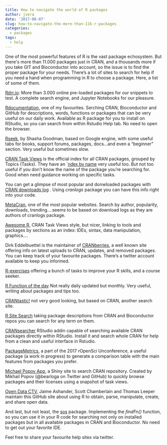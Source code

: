 ```yaml
---
title: How to navigate the world of R packages
author: jvera
date: '2017-08-07'
slug: how-to-navigate-the-more-than-11k-r-packages
categories:
  - packages
tags:
  - help
---
```

One of the most powerful features of R is the vast package echosystem. But there's more than 11.000 packages just in CRAN, and a thousands more if you take GIT and Bioconductor into account, so the issue is to find the proper package for your needs. 
There’s a lot of sites to search for help if you need a hand when programming in R to choose a package. Here, a list of some of them.

[Rdrr.io](https://rdrr.io/): More than 3.000 online pre-loaded packages for our snippets to test. A complete search engine, and Jupyter Notebooks for our pleasure.

[Rdocumentation](https://www.rdocumentation.org/), one of my favourites. Serching CRAN, Bioconductor and GitHub for descriptions, words, functions or packages that can be very useful on our daily work. Available as R package for you to install on RStudio, so you can search from within Rstudio Help tab. No need to open the browser.

[Rseek](https://www.rdocumentation.org/), by Shasha Goodman, based on Google engine, with some useful tabs for books, support forums, packages, docs…and even a “beginner” section. Very useful but sometimes slow.

[CRAN Task Views](https://cran.r-project.org/web/views/) is the official index for all CRAN packages, grouped by Topics (Tasks). They have an `[ndex by name](https://cran.r-project.org/web/packages/available_packages_by_name.html) very useful too. But not too useful if you don’t know the name of the package you’re searching for. Good when need guidance working on specific tasks.

You can get a glimpse of most popular and donwloaded packages with [CRAN downloads log](http://cran-logs.rstudio.com/) . Using *cranlogs* package you can have this info right into your code.

[MetaCran](https://www.r-pkg.org/), one of the most popular websites. Search by author, popularity, downloads, trending….seems to be based on download logs as they are authors of cranlogs package.

[Awesome R](https://awesome-r.com/), CRAN Task Views style, but nicer, linking to tools and packages by sections as an index: IDEs, sintax, data manipulation, graphics….

Dirk Eddelbuettel is the maintainer of [CRANberries](http://dirk.eddelbuettel.com/cranberries/), a well known site offering info on latest uploads to CRAN, updates, and removed packages. You can keep track of your favourite packages. There’s a twitter account available to keep you informed.

[R-exercises](http://www.r-exercises.com/) offering a bunch of tasks to improve your R skills, and a course seeker.

[R Function of the day](http://rfunction.com/) Not really daily updated but monthly. Very useful, writing about packages and tips too.

[CRANtastic!](http://crantastic.org/) not very good looking, but based on CRAN, another search site.

[R Site Search](http://finzi.psych.upenn.edu/search.html) taking package descriptions from CRAN and Bioconductor repos you can search for any term on them.

[CRANsearcher](https://cran.r-project.org/web/packages/CRANsearcher/index.html) RStudio addin capable of searching available CRAN packages directly within RStudio. Install it and search whole CRAN for help from a clean and useful interface in Rstudio.

[PackageMetrics](https://github.com/ropenscilabs/packagemetrics), a part of the 2017 rOpenSci Unconference, a useful package (a work in progress) to generate a comparison table with the main features from packages you prefer.

[Michael Popov App](https://bearloga.shinyapps.io/taskviewr/), a Shiny site to search CRAN repository. Created by Mikhail Popov (@bearloga on Twitter and GitHub) to quickly browse packages and their licenses using a snapshot of task views.

[Open Data CTV](https://github.com/ropensci/opendata), Jaime Ashander, Scott Chamberlain and Thomas Leeper maintain this GitHub site about using R to obtain, parse, manipulate, create, and share open data. 

And last, but not least, the [sos](https://cran.r-project.org/web/packages/sos/index.html) package. Implementing the *findFn()* function, so you can use it in your R code for searching not only on installed packages but in all available packages in CRAN and Bioconductor. No need to get out your favorite IDE.

Feel free to share your favourite help sites via twitter.